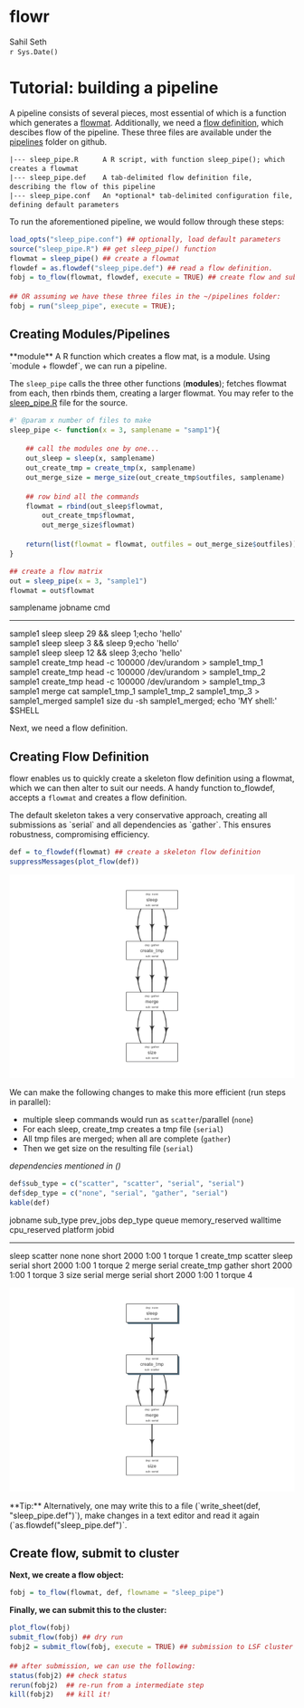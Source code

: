 # flowr
Sahil Seth  
`r Sys.Date()`  



# Tutorial: building a pipeline





A pipeline consists of several pieces, most essential of which is a function which generates a [flowmat](http://docs.flowr.space/docs.html#flow_mat).
Additionally, we need a [flow definition](http://docs.flowr.space/docs.html#flow_definition), which descibes flow of the pipeline. 
These three files are available under the [pipelines](https://github.com/sahilseth/flowr/tree/master/inst/pipelines) folder on github.

```
|--- sleep_pipe.R      A R script, with function sleep_pipe(); which creates a flowmat
|--- sleep_pipe.def    A tab-delimited flow definition file, describing the flow of this pipeline
|--- sleep_pipe.conf   An *optional* tab-delimited configuration file, defining default parameters
```



To run the aforementioned pipeline, we would follow through these steps:


```r
load_opts("sleep_pipe.conf") ## optionally, load default parameters
source("sleep_pipe.R") ## get sleep_pipe() function
flowmat = sleep_pipe() ## create a flowmat
flowdef = as.flowdef("sleep_pipe.def") ## read a flow definition.
fobj = to_flow(flowmat, flowdef, execute = TRUE) ## create flow and submit to cluster

## OR assuming we have these three files in the ~/pipelines folder:
fobj = run("sleep_pipe", execute = TRUE); 
```




## Creating Modules/Pipelines


<div class="alert alert-info" role="alert">
**module** A R function which creates a flow mat, is a module. Using `module + flowdef`, we can run a pipeline.
</div>


The `sleep_pipe` calls the three other functions (**modules**); fetches flowmat from each, then rbinds them,
creating a larger flowmat. You may refer to the [sleep_pipe.R](https://github.com/sahilseth/flowr/blob/master/inst/pipelines/sleep_pipe.R)
file for the source.




```r
#' @param x number of files to make
sleep_pipe <- function(x = 3, samplename = "samp1"){

	## call the modules one by one...
	out_sleep = sleep(x, samplename)
	out_create_tmp = create_tmp(x, samplename)
	out_merge_size = merge_size(out_create_tmp$outfiles, samplename)

	## row bind all the commands
	flowmat = rbind(out_sleep$flowmat,
		out_create_tmp$flowmat,
		out_merge_size$flowmat)

	return(list(flowmat = flowmat, outfiles = out_merge_size$outfiles))
}
```



```r
## create a flow matrix
out = sleep_pipe(x = 3, "sample1")
flowmat = out$flowmat
```


samplename   jobname      cmd                                                            
-----------  -----------  ---------------------------------------------------------------
sample1      sleep        sleep 29 && sleep 1;echo 'hello'                               
sample1      sleep        sleep 3 && sleep 9;echo 'hello'                                
sample1      sleep        sleep 12 && sleep 3;echo 'hello'                               
sample1      create_tmp   head -c 100000 /dev/urandom > sample1_tmp_1                    
sample1      create_tmp   head -c 100000 /dev/urandom > sample1_tmp_2                    
sample1      create_tmp   head -c 100000 /dev/urandom > sample1_tmp_3                    
sample1      merge        cat sample1_tmp_1 sample1_tmp_2 sample1_tmp_3 > sample1_merged 
sample1      size         du -sh sample1_merged; echo 'MY shell:' $SHELL                 


Next, we need a flow definition.

## Creating Flow Definition

flowr enables us to quickly create a skeleton flow definition using a flowmat, which we can then alter to suit our needs. A handy function
to_flowdef, accepts a `flowmat` and creates a flow definition. 

<div class="alert alert-info" role="alert">
The default skeleton takes a very conservative approach, creating all submissions as `serial` and all dependencies as `gather`. This ensures robustness, compromising efficiency. 
</div>


```r
def = to_flowdef(flowmat) ## create a skeleton flow definition
suppressMessages(plot_flow(def))
```

![](flowr_tutorial_files/figure-html/plot_skeleton_def-1.png) 

We can make the following changes to make this more efficient (run steps in parallel):


- multiple sleep commands would run as `scatter`/parallel (`none`)
- For each sleep, create_tmp creates a tmp file (`serial`)
- All tmp files are merged; when all are complete (`gather`)
- Then we get size on the resulting file (`serial`)

*dependencies mentioned in ()*



```r
def$sub_type = c("scatter", "scatter", "serial", "serial")
def$dep_type = c("none", "serial", "gather", "serial")
kable(def)
```



jobname      sub_type   prev_jobs    dep_type   queue   memory_reserved   walltime    cpu_reserved  platform    jobid
-----------  ---------  -----------  ---------  ------  ----------------  ---------  -------------  ---------  ------
sleep        scatter    none         none       short   2000              1:00                   1  torque          1
create_tmp   scatter    sleep        serial     short   2000              1:00                   1  torque          2
merge        serial     create_tmp   gather     short   2000              1:00                   1  torque          3
size         serial     merge        serial     short   2000              1:00                   1  torque          4

![](flowr_tutorial_files/figure-html/plot_tweaked_def-1.png) 


<div class="alert alert-info" role="alert">
**Tip:** Alternatively, one may write this to a file 
(`write_sheet(def, "sleep_pipe.def")`), make changes in a text editor and read it again (`as.flowdef("sleep_pipe.def")`.
</div>

## Create flow, submit to cluster

**Next, we create a flow object:**


```r
fobj = to_flow(flowmat, def, flowname = "sleep_pipe")
```

**Finally, we can submit this to the cluster:**

```r
plot_flow(fobj)
submit_flow(fobj) ## dry run
fobj2 = submit_flow(fobj, execute = TRUE) ## submission to LSF cluster

## after submission, we can use the following:
status(fobj2) ## check status
rerun(fobj2)  ## re-run from a intermediate step
kill(fobj2)   ## kill it!
```


<!----


We then define another function `sleep_pipe` which calls the above defined **modules**; fetches flowmat from each, 
creating a larger flowmat. This time we will define a flowdef for the `sleep_pipe` function, elevating its status from
module to a pipeline.


This time we will define a flowdef for the `sleep_pipe` function, elevating its status from
module to a pipeline.




Here are a few examples of modules, three functions `sleep`, `create_tmp` and `merge_size` each returning a flowmat.

We believe pipeline and modules may be interchangeble, in the sense that a *smaller* pipeline may be 
included as part of a larger pipeline.
In flowr a module OR pipeline always returns a flowmat.
The only difference being, a pipeline also has a correspomding flow definition file. 


<div class="alert alert-info" role="alert">
As such, creating a flow definition for a module enables flowr
to run it, hence a module **elevates**, becoming a pipeline.
This lets the user mix and match several modules/pipelines to create a customized larger pipeline(s).
</div>
-->
